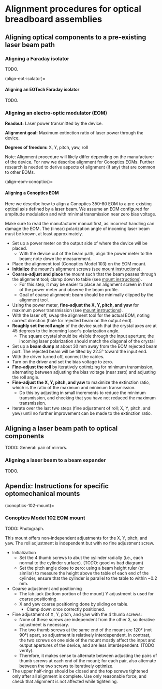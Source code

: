 <!--
This file is part of OpenScan-Hardware
Copyright 2023 OpenScan Contributors
SPDX-License-Identifier: CC-BY-SA-4.0
-->

# Alignment procedures for optical breadboard assemblies

## Aligning optical components to a pre-existing laser beam path

### Aligning a Faraday isolator

TODO.

(align-eot-isolator)=

#### Aligning an EOTech Faraday isolator

TODO.

### Aligning an electro-optic modulator (EOM)

**Readout:** Laser power transmitted by the device.

**Alignment goal:** Maximum extinction ratio of laser power through the device.

**Degrees of freedom:** X, Y, pitch, yaw, roll

Note: Alignment procedure will likely differ depending on the manufacturer of
the device. For now we describe alignment for Conoptics EOMs. Further research
is needed to derive aspects of alignment (if any) that are common to other
EOMs.

(align-eom-conoptics)=

#### Aligning a Conoptics EOM

Here we describe how to align a Conoptics 350-80 EOM to a pre-existing optical
axis defined by a laser beam. We assume an EOM configured for amplitude
modulation and with minimal transmission near zero bias voltage.

Make sure to read the manufacturer manual first, as incorrect handling can
damage the EOM. The (linear) polarization angle of incoming laser beam must be
known, at least approximately.

- Set up a power meter on the output side of where the device will be placed.
  - With the device out of the beam path, align the power meter to the beam;
    note down the measurement.
- Place the alignment tool (Conoptics Model 103) on the EOM mount.
- **Initialize** the mount's alignment screws (see
  [mount instructions](conoptics-102-mount)).
- **Coarse-adjust and place** the mount such that the beam passes through the
  alignment tool; clamp down to table (see
  [mount instructions](conoptics-102-mount)).
  - For this step, it may be easier to place an alignment screen in front of
    the power meter and observe the beam profile.
  - Goal of coarse alignment: beam should be minimally clipped by the alignment
    tool.
- Using the power meter, **fine-adjust the X, Y, pitch, and yaw** for maximum
  power transmission (see [mount instructions](conoptics-102-mount)).
- With the laser off, swap the alignment tool for the actual EOM, noting
  correct direction (hole for rejected beam on the output end).
- **Roughly set the roll angle** of the device such that the crystal axes are
  at 45 degrees to the incoming laser's polarization angle.
  - The square crystal should be visible through the input aperture; the
    incoming laser polarization should match the diagonal of the crystal
- Set up a **beam dump** at about 30 mm away from the EOM rejected beam port.
  The rejected beam will be tilted by 22.5° toward the input end.
- With the driver turned off, connect the cables.
- Turn on the driver and set the bias voltage to zero.
- **Fine-adjust the roll** by iteratively optimizing for minimum transmission,
  alternating between adjusting the bias voltage (near zero) and adjusting the
  roll angle.
- **Fine-adjust the X, Y, pitch, and yaw** to maximize the extinction ratio,
  which is the ratio of the maximum and minimum transmission.
  - Do this by adjusting in small increments to reduce the minimum
    transmission, and checking that you have not reduced the maximum
    transmission.
- Iterate over the last two steps (fine adjustment of roll; X, Y, pitch, and
  yaw) until no further improvement can be made to the extinction ratio.

## Aligning a laser beam path to optical components

TODO: General: pair of mirrors.

### Aligning a laser beam to a beam expander

TODO.

## Apendix: Instructions for specific optomechanical mounts

(conoptics-102-mount)=

### Conoptics Model 102 EOM mount

TODO: Photograph.

This mount offers non-independent adjustments for the X, Y, pitch, and yaw. The
roll adjustment is independent but with no fine adjustment screw.

- Initialization
  - Set the 4 thumb screws to abut the cylinder radially (i.e., each normal to
    the cylinder surface). (TODO: good vs bad diagram)
  - Set the pitch angle close to zero: using a beam height ruler (or similar)
    to measure the height above the table of each end of the cylinder, ensure
    that the cylinder is parallel to the table to within ~0.2 mm.
- Coarse adjustment and positioning
  - The lab jack (bottom portion of the mount) Y adjustment is used for coarse
    positioning.
  - X and yaw coarse positioning done by sliding on table.
    - Clamp down once correctly positioned.
- Fine adjustment of X, Y, pitch, and yaw with the 4 thumb screws:
  - None of these screws are independent from the other 3, so iterative
    adjustment is necessary.
  - The two thumb screws at the same end of the mount are 120° (not 90°) apart,
    so adjustment is relatively interdependent. In contrast, the two screws on
    one side of the mount mostly affect the input and output apertures of the
    device, and are less interdependent. (TODO verify).
  - Therefore, it makes sense to alternate between adjusting the pairs of thumb
    screws at each end of the mount; for each pair, also alternate between the
    two screws to iteratively optimize.
- The upper half-rings should be closed and the top screws tightened only after
  all alignment is complete. Use only reasonable force, and check that
  alignment is not affected while tightening.
